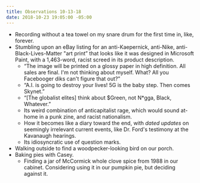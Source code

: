 ```yaml
---
title: Observations 10-13-18
date: 2018-10-23 19:05:00 -05:00
---
```


- Recording without a tea towel on my snare drum for the first time in, like, forever.
- Stumbling upon an eBay listing for an anti-Kaepernick, anti-Nike, anti-Black-Lives-Matter "art print” that looks like it was designed in Microsoft Paint, with a 1,463-word, racist screed in its product description.
	- “The image will be printed on a glossy paper in high definition. All sales are final. I'm not thinking about myself. What? All you Facebooger diks can't figure that out?”
	- “A.I. is going to destroy your lives! 5G is the baby step. Then comes Skynet.”
	- “[The globalist elites] think about $Green, not N*gga, Black, Whatever.”
	- Its weird combination of anticapitalist rage, which would sound at-home in a punk zine, and racist nationalism.
	- How it becomes like a diary toward the end, with *dated updates* on seemingly irrelevant current events, like Dr. Ford's testimony at the Kavanaugh hearings.
	- Its idiosyncratic use of question marks.
- Walking outside to find a woodpecker-looking bird on our porch.
- Baking pies with Casey.
	- Finding a jar of McCormick whole clove spice from 1988 in our cabinet. Considering using it in our pumpkin pie, but deciding against it.